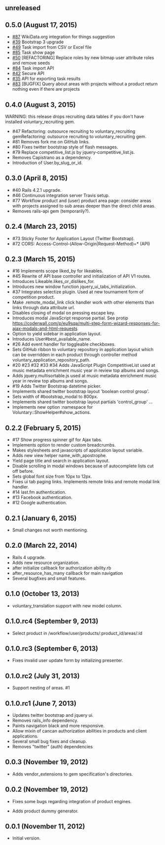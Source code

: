 ## unreleased ##

## 0.5.0 (August 17, 2015) ##

* [#87](https://github.com/volontariat/voluntary/issues/87) WikiData.org integration for things suggestion
* [#39](https://github.com/volontariat/voluntary/issues/39) Bootstrap 3 upgrade 
* [#49](https://github.com/volontariat/voluntary/issues/49) Task import from CSV or Excel file
* [#85](https://github.com/volontariat/voluntary/issues/85) Task show page
* [#50](https://github.com/volontariat/voluntary/issues/50) [REFACTORING] Replace roles by new bitmap user attribute roles and remove seeds
* [#84](https://github.com/volontariat/voluntary/issues/84) Task import API
* [#42](https://github.com/volontariat/voluntary/issues/42) Secure API
* [#35](https://github.com/volontariat/voluntary/issues/35) API for exporting task results
* [#83](https://github.com/volontariat/voluntary/issues/83) [BUGFIX] Query about areas with projects without a product return nothing even if there are projects

## 0.4.0 (August 3, 2015) ##

WARNING: this release drops recruiting data tables if you don't have installed voluntary_recruiting gem.

* #47 Refactoring: outsource recruiting to voluntary_recruiting gemRefactoring: outsource recruiting to voluntary_recruiting gem.
* #81 Removes fork me on GitHub links.
* #80 Fixes twitter bootstrap style of flash messages.
* #79 Replace competitive_list.js by jquery-competitive_list.js.
* Removes Capistrano as a dependency.
* Introduction of User.by_slug_or_id.

## 0.3.0 (April 8, 2015) ##

* #40 Rails 4.2.1 upgrade.
* #46 Continuous integration server Travis setup.
* #77 Workflow product and (user) product area page: consider areas with projects assigned to sub areas deeper than the direct child areas.
* Removes rails-api gem (temporarily?).

## 0.2.4 (March 23, 2015) ##

*  #73 Sticky Footer for Application Layout (Twitter Bootstrap).
*  #72 CORS: Access-Control-(Allow-Origin|Request-Method)=* (API)

## 0.2.3 (March 15, 2015) ##

*   #16 Implements scope liked_by for likeables.
*   #45 Rewrite of API base controller and initialization of API V1 routes.
*   Introduces Likeable.likes_or_dislikes_for.
*   Introduces new window function jquery_ui_tabs_initialization.
*   #37 Integrates selectize plugin. Used at new tournament form of competition product.
*   Make .remote_modal_link click handler work with other elements than links through data attribute url.
*   Disables closing of modal on pressing escape key.
*   Introduces modal JavaScript response partial. See protip https://coderwall.com/p/eu9sqa/multi-step-form-wizard-responses-for-ajax-modals-and-html-requests
*   Option to yield sidebar in application layout.
*   Introduces User#best_available_name.
*   #26 Add event handler for toggleable checkboxes.
*   Sets GitHub ribbon to voluntary repository in application layout which can be overridden in each product through controller method voluntary_application_repository_path.
*   #20 #23 #32 #33 #34 Adds JavaScript Plugin CompetitiveList used at music metadata enrichment music year in review top albums and songs.
*   Adds jquery.multisortable.js used at music metadata enrichment music year in review top albums and songs.
*   #19 Adds Twitter Bootstrap datetime picker. 
*   Implements shared twitter bootstrap layout 'boolean control group'.
*   Sets width of #bootstrap_modal to 800px.
*   Implements shared twitter bootstrap layout partials 'control_group' ...
*   Implements new option :namespace for Voluntary::ShowHelper#show_actions.

## 0.2.2 (February 5, 2015) ##

*   #17 Show progress spinner gif for Ajax tabs.
*   Implements option to render custom breadcrumbs.
*   Makes stylesheets and javascripts of application layout variable.
*   Adds new view helper name_with_apostrophe.
*   Yield page title and search in application layout.
*   Disable scrolling in modal windows because of autocomplete lists cut off before.
*   Sets global font size from 10px to 12px.
*   Fixes ui tab paging links. Implements remote links and remote modal link handler.
*   #14 last.fm authentication.
*   #13 Facebook authentication.
*   #12 Google authentication.

## 0.2.1 (January 6, 2015) ##

*   Small changes not worth mentioning.

## 0.2.0 (March 22, 2014) ##

*   Rails 4 upgrade.
*   Adds new resource organization.
*   after initialize callback for authorization ability.rb
*   after_resource_has_many callback for main navigation
*   Several bugfixes and small features.

## 0.1.0 (October 13, 2013) ##

*   voluntary_translation support with new model column.

## 0.1.0.rc4 (September 9, 2013) ##

*   Select product in /workflow/user/products/:product_id/areas/:id

## 0.1.0.rc3 (September 6, 2013) ##

*   Fixes invalid user update form by initializing presenter.

## 0.1.0.rc2 (July 31, 2013) ##

*   Support nesting of areas. #1 
  
## 0.1.0.rc1 (June 7, 2013) ##

*   Updates twitter bootstrap and jquery ui.
*   Removes rails_info dependency.
*   Paints navigation black and more responsive.
*   Allow mixin of cancan authorization abilities in products and client applications.
*   Several small bug fixes and cleanup.
*   Removes "twitter" (auth) dependencies

## 0.0.3 (November 19, 2012) ##

*   Adds vendor_extensions to gem specification's directories.

## 0.0.2 (November 19, 2012) ##

*   Fixes some bugs regarding integration of product engines.

*   Adds product dummy generator.

## 0.0.1 (November 11, 2012) ##

*   Initial version.
